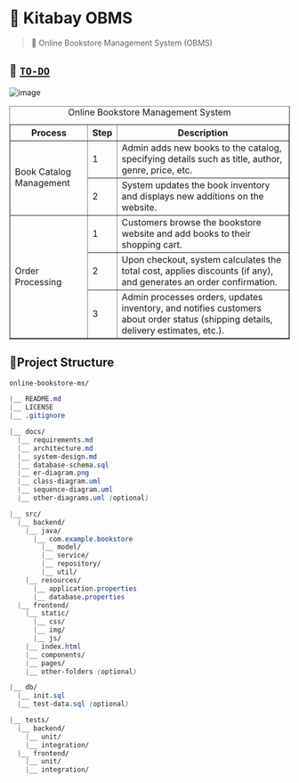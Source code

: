 # 🔖 Kitabay OBMS
> 🐳 Online Bookstore Management System (OBMS)

## 📝 [`TO-DO`](https://mastekgroup.sharepoint.com/:x:/r/sites/DSAR/_layouts/15/Doc.aspx?sourcedoc=%7B2848B15B-01BB-4355-A183-606D3EB11455%7D&file=Participantlist.xlsx&action=default&mobileredirect=true)

![image](https://github.com/Ayon-SSP/Ayon-SSP/assets/80549753/8c5630bf-8343-48ca-aba4-e9b7d6759666)


<table border="1">
  <caption>Online Bookstore Management System</caption>
  <thead>
    <tr>
      <th>Process</th>
      <th>Step</th>
      <th>Description</th>
    </tr>
  </thead>
  <tbody>
    <tr>
      <td rowspan="2">Book Catalog Management</td>
      <td>1</td>
      <td>Admin adds new books to the catalog, specifying details such as title, author, genre, price, etc.</td>
    </tr>
    <tr>
      <td>2</td>
      <td>System updates the book inventory and displays new additions on the website.</td>
    </tr>
    <tr>
      <td rowspan="3">Order Processing</td>
      <td>1</td>
      <td>Customers browse the bookstore website and add books to their shopping cart.</td>
    </tr>
    <tr>
      <td>2</td>
      <td>Upon checkout, system calculates the total cost, applies discounts (if any), and generates an order confirmation.</td>
    </tr>
    <tr>
      <td>3</td>
      <td>Admin processes orders, updates inventory, and notifies customers about order status (shipping details, delivery estimates, etc.).</td>
    </tr>
  </tbody>
</table>


## 🌲Project Structure
```css
online-bookstore-ms/

|__ README.md
|__ LICENSE
|__ .gitignore

|__ docs/
  |__ requirements.md
  |__ architecture.md
  |__ system-design.md
  |__ database-schema.sql
  |__ er-diagram.png
  |__ class-diagram.uml
  |__ sequence-diagram.uml
  |__ other-diagrams.uml (optional)

|__ src/
  |__ backend/
    |__ java/
      |__ com.example.bookstore
        |__ model/
        |__ service/
        |__ repository/
        |__ util/
    |__ resources/
      |__ application.properties
      |__ database.properties
  |__ frontend/
    |__ static/
      |__ css/
      |__ img/
      |__ js/
    |__ index.html
    |__ components/
    |__ pages/
    |__ other-folders (optional)

|__ db/
  |__ init.sql
  |__ test-data.sql (optional)

|__ tests/
  |__ backend/
    |__ unit/
    |__ integration/
  |__ frontend/
    |__ unit/
    |__ integration/
```
